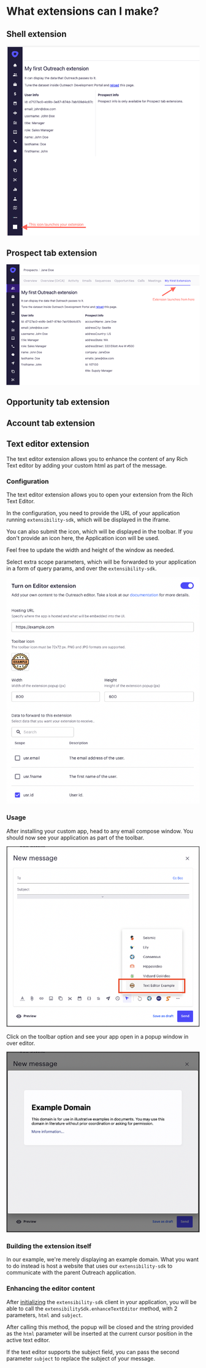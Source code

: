 # What extensions can I make?

## Shell extension

![Shell extension](img/shell-extension.png 'Shell extension launches from main Outreach sidebar')

## Prospect tab extension

![Prospect extension](img/prospect-extension.png 'Prospect extension launches from a tab on Prospect detail page')

## Opportunity tab extension

## Account tab extension

## Text editor extension

The text editor extension allows you to enhance the content of any Rich Text editor by adding your custom html as part of the message.

### Configuration

The text editor extension allows you to open your extension from the Rich Text Editor.

In the configuration, you need to provide the URL of your application running `extensibility-sdk`, which will be displayed in the iframe.

You can also submit the icon, which will be displayed in the toolbar. If you don't provide an icon here, the Application icon will be used.

Feel free to update the width and height of the window as needed.

Select extra scope parameters, which will be forwarded to your application in a form of query params, and over the `extensibility-sdk`.

![Text editor extension](img/editor-extension-1.png 'Text editor extension configuration')

### Usage

After installing your custom app, head to any email compose window. You should now see your application as part of the toolbar.

![Text editor extension](img/editor-extension-2.png 'Text editor extension in toolbar')

Click on the toolbar option and see your app open in a popup window in over editor.

![Text editor extension](img/editor-extension-3.png 'Text editor extension in toolbar')

### Building the extension itself

In our example, we're merely displaying an example domain. What you want to do instead is host a website that uses
our `extensibility-sdk` to communicate with the parent Outreach application.

### Enhancing the editor content

After [initializing](sdk.md#initializing-the-sdk) the `extensibility-sdk` client in your application, you will be able
to call the `extensibilitySdk.enhanceTextEditor` method, with 2 parameters, `html` and `subject`.

After calling this method, the popup will be closed and the string provided as the `html` parameter will be inserted at the
current cursor position in the active text editor.

If the text editor supports the subject field, you can pass the second parameter `subject` to replace the subject of your message.

